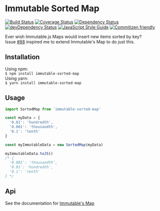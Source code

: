 # Immutable Sorted Map
[![Build Status](https://travis-ci.org/rongierlach/immutable-sorted-map.svg?branch=master)](https://travis-ci.org/rongierlach/immutable-sorted-map) [![Coverage Status](https://coveralls.io/repos/github/rongierlach/immutable-trees/badge.svg?branch=master)](https://coveralls.io/github/rongierlach/immutable-trees?branch=master) [![Dependency Status](https://david-dm.org/rongierlach/range-life.svg)](https://david-dm.org/rongierlach/immutable-sorted-map) [![devDependency Status](https://david-dm.org/rongierlach/immutable-sorted-map/dev-status.svg)](https://david-dm.org/rongierlach/immutable-sorted-map#info=devDependencies) [![JavaScript Style Guide](https://img.shields.io/badge/code_style-standard-brightgreen.svg)](https://standardjs.com) [![Commitizen friendly](https://img.shields.io/badge/commitizen-friendly-brightgreen.svg)](http://commitizen.github.io/cz-cli/)  

Ever wish Immutable.js Maps would insert new items sorted by key?  
Issue [#88](https://github.com/facebook/immutable-js/issues/88) inspired me to extend Immutable's Map to do just this.

## Installation
Using npm:  
`$ npm install immutable-sorted-map`  
Using yarn:  
`$ yarn install immutable-sorted-map`

## Usage
```javaScript
import SortedMap from 'immutable-sorted-map'

const myData = {
  '0.01': 'hundredth',
  '0.001': 'thousandth',
  '0.1': 'tenth'
}

const myImmutableData = new SortedMap(myData)

myImmutableData.toJS()
/* {
  '0.001': 'thousandth',
  '0.01': 'hundredth',
  '0.1': 'tenth'
} */
```

## Api
See the documentation for [Immutable's Map](https://facebook.github.io/immutable-js/docs/#/Map)
